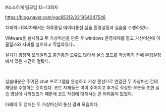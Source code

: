 #소소하게 팀모임 12~13회차

https://blog.naver.com/ygo65312/221954047548

12회차~13회차에서는 하루종일 데이터통신 실습 환경설정과 실습을 수행하였다.

VMware을 설치하고 두 가상머신을 만든 후 windows 운영체제를 깔고 가상머신에 이클립스와 자바를 설치하고 작업하였다..

설치가 굉장히 오래걸리고 중간중간 오류도 많아서 실습 코드를 작성하기 전에 환경설정에서 많은 시간이 걸렸다.

​

실습내용은 주어진 chat 프로그램을 완성하고 가상 랜선으로 연결된 두 가상머신 간의 채팅을 수행하는 것이었다. 코드 자체들은 이미 주어지고 추가로 작성한 부분들 또한 실습 영상에 나와있었기 때문에 코드 작성에 대해서는 큰 어려움이 없었다.

아래의 두 캡처는 두 가상머신의 통신 결과 모습이다.


